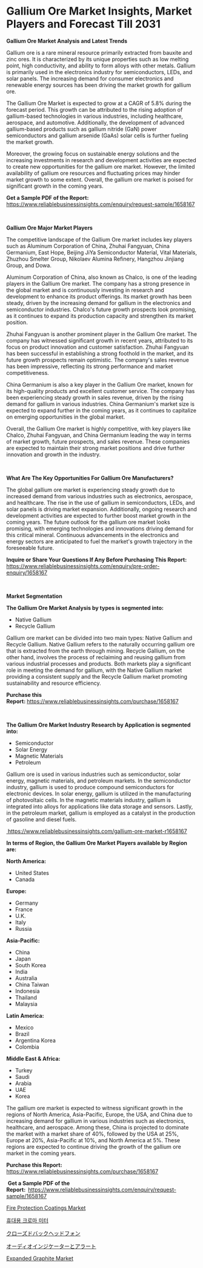 <p><h1>Gallium Ore Market Insights, Market Players and Forecast Till 2031</h1></p><p><strong>Gallium Ore Market Analysis and Latest Trends</strong></p>
<p><p>Gallium ore is a rare mineral resource primarily extracted from bauxite and zinc ores. It is characterized by its unique properties such as low melting point, high conductivity, and ability to form alloys with other metals. Gallium is primarily used in the electronics industry for semiconductors, LEDs, and solar panels. The increasing demand for consumer electronics and renewable energy sources has been driving the market growth for gallium ore.</p><p>The Gallium Ore Market is expected to grow at a CAGR of 5.8% during the forecast period. This growth can be attributed to the rising adoption of gallium-based technologies in various industries, including healthcare, aerospace, and automotive. Additionally, the development of advanced gallium-based products such as gallium nitride (GaN) power semiconductors and gallium arsenide (GaAs) solar cells is further fueling the market growth.</p><p>Moreover, the growing focus on sustainable energy solutions and the increasing investments in research and development activities are expected to create new opportunities for the gallium ore market. However, the limited availability of gallium ore resources and fluctuating prices may hinder market growth to some extent. Overall, the gallium ore market is poised for significant growth in the coming years.</p></p>
<p><strong>Get a Sample PDF of the Report:&nbsp;</strong> <a href="https://www.reliablebusinessinsights.com/enquiry/request-sample/1658167">https://www.reliablebusinessinsights.com/enquiry/request-sample/1658167</a></p>
<p>&nbsp;</p>
<p><strong>Gallium Ore Major Market Players</strong></p>
<p><p>The competitive landscape of the Gallium Ore market includes key players such as Aluminum Corporation of China, Zhuhai Fangyuan, China Germanium, East Hope, Beijing JiYa Semiconductor Material, Vital Materials, Zhuzhou Smelter Group, Nikolaev Alumina Refinery, Hangzhou Jinjiang Group, and Dowa.</p><p>Aluminum Corporation of China, also known as Chalco, is one of the leading players in the Gallium Ore market. The company has a strong presence in the global market and is continuously investing in research and development to enhance its product offerings. Its market growth has been steady, driven by the increasing demand for gallium in the electronics and semiconductor industries. Chalco's future growth prospects look promising, as it continues to expand its production capacity and strengthen its market position.</p><p>Zhuhai Fangyuan is another prominent player in the Gallium Ore market. The company has witnessed significant growth in recent years, attributed to its focus on product innovation and customer satisfaction. Zhuhai Fangyuan has been successful in establishing a strong foothold in the market, and its future growth prospects remain optimistic. The company's sales revenue has been impressive, reflecting its strong performance and market competitiveness.</p><p>China Germanium is also a key player in the Gallium Ore market, known for its high-quality products and excellent customer service. The company has been experiencing steady growth in sales revenue, driven by the rising demand for gallium in various industries. China Germanium's market size is expected to expand further in the coming years, as it continues to capitalize on emerging opportunities in the global market.</p><p>Overall, the Gallium Ore market is highly competitive, with key players like Chalco, Zhuhai Fangyuan, and China Germanium leading the way in terms of market growth, future prospects, and sales revenue. These companies are expected to maintain their strong market positions and drive further innovation and growth in the industry.</p></p>
<p>&nbsp;</p>
<p><strong>What Are The Key Opportunities For Gallium Ore Manufacturers?</strong></p>
<p><p>The global gallium ore market is experiencing steady growth due to increased demand from various industries such as electronics, aerospace, and healthcare. The rise in the use of gallium in semiconductors, LEDs, and solar panels is driving market expansion. Additionally, ongoing research and development activities are expected to further boost market growth in the coming years. The future outlook for the gallium ore market looks promising, with emerging technologies and innovations driving demand for this critical mineral. Continuous advancements in the electronics and energy sectors are anticipated to fuel the market's growth trajectory in the foreseeable future.</p></p>
<p><strong>Inquire or Share Your Questions If Any Before Purchasing This Report:</strong> <a href="https://www.reliablebusinessinsights.com/enquiry/pre-order-enquiry/1658167">https://www.reliablebusinessinsights.com/enquiry/pre-order-enquiry/1658167</a></p>
<p>&nbsp;</p>
<p><strong>Market Segmentation</strong></p>
<p><strong>The Gallium Ore Market Analysis by types is segmented into:</strong></p>
<p><ul><li>Native Gallium</li><li>Recycle Gallium</li></ul></p>
<p><p>Gallium ore market can be divided into two main types: Native Gallium and Recycle Gallium. Native Gallium refers to the naturally occurring gallium ore that is extracted from the earth through mining. Recycle Gallium, on the other hand, involves the process of reclaiming and reusing gallium from various industrial processes and products. Both markets play a significant role in meeting the demand for gallium, with the Native Gallium market providing a consistent supply and the Recycle Gallium market promoting sustainability and resource efficiency.</p></p>
<p><strong>Purchase this Report:&nbsp;</strong><a href="https://www.reliablebusinessinsights.com/purchase/1658167">https://www.reliablebusinessinsights.com/purchase/1658167</a></p>
<p>&nbsp;</p>
<p><strong>The Gallium Ore Market Industry Research by Application is segmented into:</strong></p>
<p><ul><li>Semiconductor</li><li>Solar Energy</li><li>Magnetic Materials</li><li>Petroleum</li></ul></p>
<p><p>Gallium ore is used in various industries such as semiconductor, solar energy, magnetic materials, and petroleum markets. In the semiconductor industry, gallium is used to produce compound semiconductors for electronic devices. In solar energy, gallium is utilized in the manufacturing of photovoltaic cells. In the magnetic materials industry, gallium is integrated into alloys for applications like data storage and sensors. Lastly, in the petroleum market, gallium is employed as a catalyst in the production of gasoline and diesel fuels.</p></p>
<p><a href="https://www.reliablebusinessinsights.com/gallium-ore-market-r1658167">&nbsp;https://www.reliablebusinessinsights.com/gallium-ore-market-r1658167</a></p>
<p><strong>In terms of Region, the Gallium Ore Market Players available by Region are:</strong></p>
<p>
    <p> <strong> North America: </strong>
        <ul>
            <li>United States</li>
            <li>Canada</li>
        </ul>
        </p> 
    <p> <strong> Europe: </strong>
        <ul>
            <li>Germany</li>
            <li>France</li>
            <li>U.K.</li>
            <li>Italy</li>
            <li>Russia</li>
        </ul>
        </p> 
    <p> <strong> Asia-Pacific: </strong>
        <ul>
            <li>China</li>
            <li>Japan</li>
            <li>South Korea</li>
            <li>India</li>
            <li>Australia</li>
            <li>China Taiwan</li>
            <li>Indonesia</li>
            <li>Thailand</li>
            <li>Malaysia</li>
        </ul>
        </p> 
    <p> <strong> Latin America: </strong>
        <ul>
            <li>Mexico</li>
            <li>Brazil</li>
            <li>Argentina Korea</li>
            <li>Colombia</li>
        </ul>
        </p> 
    <p> <strong> Middle East & Africa: </strong>
        <ul>
            <li>Turkey</li>
            <li>Saudi</li>
            <li>Arabia</li>
            <li>UAE</li>
            <li>Korea</li>
        </ul>
    </p>
    </p>
<p><p>The gallium ore market is expected to witness significant growth in the regions of North America, Asia-Pacific, Europe, the USA, and China due to increasing demand for gallium in various industries such as electronics, healthcare, and aerospace. Among these, China is projected to dominate the market with a market share of 40%, followed by the USA at 25%, Europe at 20%, Asia-Pacific at 10%, and North America at 5%. These regions are expected to continue driving the growth of the gallium ore market in the coming years.</p></p>
<p><strong>Purchase this Report: </strong><a href="https://www.reliablebusinessinsights.com/purchase/1658167">https://www.reliablebusinessinsights.com/purchase/1658167</a></p>
<p>&nbsp;<strong>Get a Sample PDF of the Report:&nbsp;&nbsp;</strong><a href="https://www.reliablebusinessinsights.com/enquiry/request-sample/1658167">https://www.reliablebusinessinsights.com/enquiry/request-sample/1658167</a></p>
<p><strong></strong></p>
<p><p><a href="https://github.com/mooaaztarek/Market-Research-Report-List-1/blob/main/fire-protection-coatings-market.md">Fire Protection Coatings Market</a></p><p><a href="https://github.com/ahmadrevanz10/Market-Research-Report-List-1/blob/main/3175133118677.md">휴대용 크로마 미터</a></p><p><a href="https://medium.com/@reyeshowell655/%E3%82%B0%E3%83%AD%E3%83%BC%E3%83%90%E3%83%AB%E3%82%AF%E3%83%AD%E3%83%BC%E3%82%BA%E3%83%89%E3%83%90%E3%83%83%E3%82%AF%E3%83%98%E3%83%83%E3%83%89%E3%83%95%E3%82%A9%E3%83%B3%E5%B8%82%E5%A0%B4%E3%81%AF-2024%E5%B9%B4%E3%81%8B%E3%82%892031%E5%B9%B4%E3%81%BE%E3%81%A7%E3%81%AE%E6%9C%9F%E9%96%93%E3%81%AB%E5%B9%B4%E5%B9%B3%E5%9D%87%E6%88%90%E9%95%B7%E7%8E%87-%E3%81%A7%E6%88%90%E9%95%B7%E3%81%99%E3%82%8B%E3%81%A8%E4%BA%88%E6%B8%AC%E3%81%95%E3%82%8C%E3%81%A6%E3%81%84%E3%81%BE%E3%81%99-9a1bd3eb7043">クローズドバックヘッドフォン</a></p><p><a href="https://medium.com/@arimuller2009/%E3%82%AA%E3%83%BC%E3%83%87%E3%82%A3%E3%82%AA%E3%82%A4%E3%83%B3%E3%82%B8%E3%82%B1%E3%83%BC%E3%82%BF%E3%83%BC%E3%81%A8%E3%82%A2%E3%83%A9%E3%83%BC%E3%83%88%E3%81%AE%E5%B8%82%E5%A0%B4%E4%BA%88%E6%B8%AC-%E5%B8%82%E5%A0%B4%E5%8B%95%E5%90%91-%E3%81%8A%E3%82%88%E3%81%B3%E5%BD%B1%E9%9F%BF%E5%88%86%E6%9E%90-2024%E5%B9%B4-2031%E5%B9%B4-2a3d8f173e93">オーディオインジケーターとアラート</a></p><p><a href="https://github.com/liliskanaya73/Market-Research-Report-List-1/blob/main/expanded-graphite-market.md">Expanded Graphite Market</a></p></p>